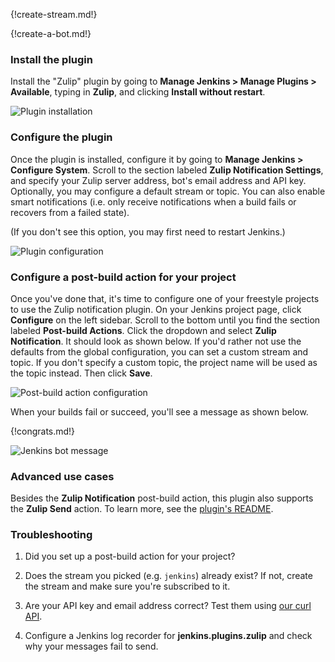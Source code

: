 {!create-stream.md!}

{!create-a-bot.md!}

### Install the plugin

Install the "Zulip" plugin by going to
**Manage Jenkins > Manage Plugins > Available**,
typing in **Zulip**, and clicking **Install without
restart**.

![Plugin installation](/static/images/integrations/jenkins/001.png)

### Configure the plugin

Once the plugin is installed, configure it by going to
**Manage Jenkins > Configure System**. Scroll to the section
labeled **Zulip Notification Settings**, and specify your
Zulip server address, bot's email address and API key.
Optionally, you may configure a default stream or topic. You can also enable
smart notifications (i.e. only receive notifications when a build fails or
recovers from a failed state).

(If you don't see this option, you may first need to restart
Jenkins.)

![Plugin configuration](/static/images/integrations/jenkins/002.png)

### Configure a post-build action for your project

Once you've done that, it's time to configure one of your
freestyle projects to use the Zulip notification plugin. On your
Jenkins project page, click **Configure** on the left sidebar. Scroll to
the bottom until you find the section labeled **Post-build
Actions**. Click the dropdown and select **Zulip Notification**.
It should look as shown below. If you'd rather not use the defaults from
the global configuration, you can set a custom stream and topic.
If you don't specify a custom topic, the project name will be used as the
topic instead.
Then click **Save**.

![Post-build action configuration](/static/images/integrations/jenkins/003.png)

When your builds fail or succeed, you'll see a message as shown below.

{!congrats.md!}

![Jenkins bot message](/static/images/integrations/jenkins/004.png)

### Advanced use cases

Besides the **Zulip Notification** post-build action, this plugin
also supports the **Zulip Send** action.
To learn more, see the [plugin's README](https://github.com/jenkinsci/zulip-plugin).

### Troubleshooting

1. Did you set up a post-build action for your project?

1. Does the stream you picked (e.g. `jenkins`) already exist?
   If not, create the stream and make sure you're subscribed to it.

1. Are your API key and email address correct? Test them
   using [our curl API](/api).

1. Configure a Jenkins log recorder for **jenkins.plugins.zulip**
   and check why your messages fail to send.
